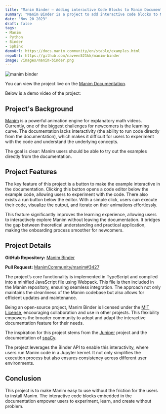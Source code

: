 ```yaml
---
title: "Manim Binder — Adding interactive Code Blocks to Manim Documentation"
summary: "Manim Binder is a project to add interactive code blocks to Manim documentation. It allows users to run Manim code directly from the documentation."
date: "Nov 20 2023"
draft: false
tags:
- Manim
- Python
- Binder
- Sphinx
demoUrl: https://docs.manim.community/en/stable/examples.html
repoUrl: https://github.com/naveen521kk/manim-binder
image: /images/manim-binder.png
---
```


![manim binder](/images/manim-binder.png)

You can view the project live on the
[Manim Documentation](https://docs.manim.community/en/stable/examples.html).

Below is a demo video of the project:


<lite-youtube
    videoid="6PqnJMDH9EU"
    playlabel="Adding interactive Code Blocks to Manim Documentation — Manim Binder — Demo Video"></lite-youtube>


## Project's Background

[Manim](https://manim.community) is a powerful animation engine for explanatory
math videos. Currently, one of the biggest challenges for newcomers is the
learning curve. The documentation lacks interactivity (the ability to run code
directly from the documentation), which makes it difficult for users to experiment
with the code and understand the underlying concepts.

The goal is clear: Manim users should be able to try out the examples directly
from the documentation.

## Project Features

The key feature of this project is a button to make the example interactive in
the documentation. Clicking this button opens a code editor below the example code,
allowing users to experiment with the code. There also exists a run button below the
editor. With a simple click, users can execute their code, visualize the output,
and iterate on their animations effortlessly.

This feature significantly improves the learning experience, allowing users to
interactively explore Manim without leaving the documentation. It bridges the
gap between theoretical understanding and practical application, making the onboarding
process smoother for newcomers.

## Project Details

**GitHub Repository:** [Manim Binder](https://github.com/naveen521kk/manim-binder)

**Pull Request:** [ManimCommunity/manim#3427](https://github.com/ManimCommunity/manim/pull/3427)

The project’s core functionality is implemented in TypeScript and compiled into
a minified JavaScript file using Webpack. This file is then included in the Manim
repository, ensuring seamless integration. The approach not only maintains the
cleanliness of the Manim codebase but also allows for efficient updates and
maintenance.

Being an open-source project, Manim Binder is licensed under the 
[MIT License](https://github.com/naveen521kk/manim-binder/blob/main/LICENSE),
encouraging collaboration and use in other projects. This flexibility empowers
the broader community to adopt and adapt the interactive documentation feature
for their needs.

The inspiration for this project stems from the
[Juniper](https://github.com/ines/juniper) project and the
documentation of [spaCy](https://spacy.io/).

The project leverages the Binder API to enable this interactivity, where
users run Manim code in a Jupyter kernel. It not only simplifies the execution
process but also ensures consistency across different user environments.

## Conclusion

This project is to make Manim easy to use without the friction for the users
to install Manim. The interactive code blocks embedded in the documentation
empower users to experiment, learn, and create without problem.